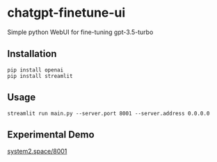 # chatgpt-finetune-ui
Simple python WebUI for fine-tuning gpt-3.5-turbo

## Installation
```
pip install openai
pip install streamlit
```

## Usage
```
streamlit run main.py --server.port 8001 --server.address 0.0.0.0
```

## Experimental Demo
[system2.space/8001](system2.space/8001)
